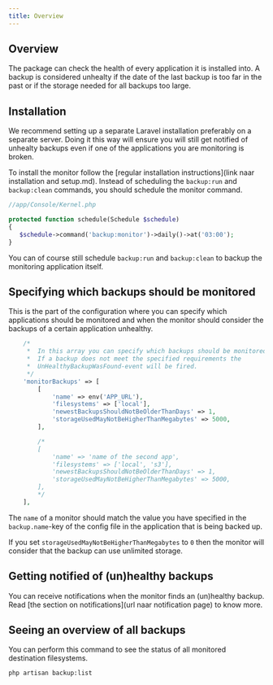 ```yaml
---
title: Overview
---
```


## Overview

The package can check the health of every application it is installed into. A backup is considered unhealty if
the date of the last backup is too far in the past or if the storage needed for all backups too large.

## Installation

We recommend setting up a separate Laravel installation preferably on a separate server. Doing it this way
will ensure you will still get notified of unhealty backups even if one of the applications you are monitoring
is broken.

To install the monitor follow the [regular installation instructions](link naar installation and setup.md).
Instead of scheduling the `backup:run` and `backup:clean` commands, you should schedule the monitor command.

```php
//app/Console/Kernel.php

protected function schedule(Schedule $schedule)
{
   $schedule->command('backup:monitor')->daily()->at('03:00');
}
```

You can of course still schedule `backup:run` and `backup:clean` to backup the monitoring application itself.

## Specifying which backups should be monitored

This is the part of the configuration where you can specify which applications should be monitored and 
when the monitor should consider the backups of a certain application unhealthy.

```php
    /*
     *  In this array you can specify which backups should be monitored.
     *  If a backup does not meet the specified requirements the
     *  UnHealthyBackupWasFound-event will be fired.
     */
    'monitorBackups' => [
        [
            'name' => env('APP_URL'),
            'filesystems' => ['local'],
            'newestBackupsShouldNotBeOlderThanDays' => 1,
            'storageUsedMayNotBeHigherThanMegabytes' => 5000,
        ],

        /*
        [
            'name' => 'name of the second app',
            'filesystems' => ['local', 's3'],
            'newestBackupsShouldNotBeOlderThanDays' => 1,
            'storageUsedMayNotBeHigherThanMegabytes' => 5000,
        ],
        */
    ],
```

The `name` of a monitor should match the value you have specified in the `backup.name`-key of the config file in
the application that is being backed up.

If you set `storageUsedMayNotBeHigherThanMegabytes` to `0` then the monitor will consider that the backup
can use unlimited storage.

## Getting notified of (un)healthy backups

You can receive notifications when the monitor finds an (un)healthy backup. 
Read [the section on notifications](url naar notification page) to know more.

## Seeing an overview of all backups

You can perform this command to see the status of all monitored destination filesystems.

```bash
php artisan backup:list
```
